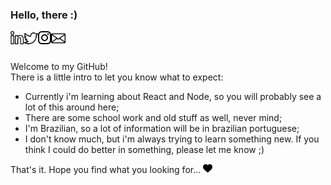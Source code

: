 ### Hello, there :)

  <a href="https://in.linkedin.com/in/iara">
    <img align="left" alt="Linkedin" width="21px" src="https://github.com/iaraoliveira/iaraoliveira/blob/master/assets/linkedin.svg" />
  </a>
  <a href="https://twitter.com/whoisiara_">
    <img align="left" alt="Twitter" width="23px" src="https://github.com/iaraoliveira/iaraoliveira/blob/master/assets/twitter.svg" />
  </a>
  <a href="https://www.instagram.com/whoisiara/">
    <img align="left" alt="Instagram" width="21px" src="https://github.com/iaraoliveira/iaraoliveira/blob/master/assets/instagram.svg" />
  </a>
  <a href="mailto:iara99oliveira@gmail.com">
    <img align="left" alt="Gmail" width="23px" src="https://github.com/iaraoliveira/iaraoliveira/blob/master/assets/email.svg" />
  </a>

<br/><br/>

Welcome to my GitHub!<br/>
There is a little intro to let you know what to expect:

  - Currently i'm learning about React and Node, so you will probably see a lot of this around here;
  - There are some school work and old stuff as well, never mind;
  - I'm Brazilian, so a lot of information will be in brazilian portuguese;
  - I don't know much, but i'm always trying to learn something new. If you think I could do better in something, please let me know ;)

That's it. Hope you find what you looking for... <img alt=":black-heart:" width="15px" src="https://github.com/iaraoliveira/iaraoliveira/blob/master/assets/heart.svg">
